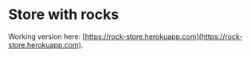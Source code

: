 # Store with rocks

Working version here: [https://rock-store.herokuapp.com](https://rock-store.herokuapp.com).


